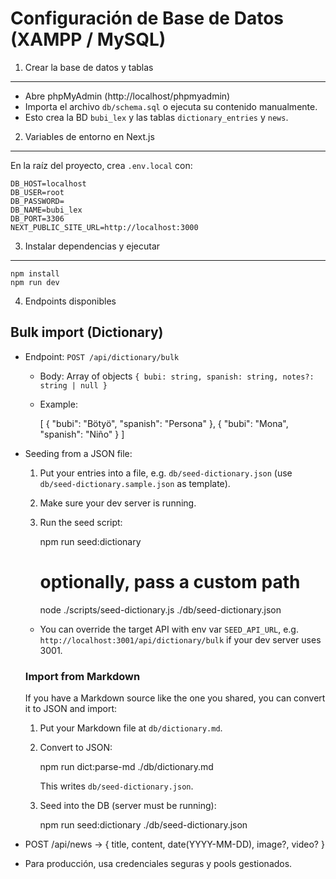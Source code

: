 Configuración de Base de Datos (XAMPP / MySQL)
=============================================

1) Crear la base de datos y tablas
----------------------------------

- Abre phpMyAdmin (http://localhost/phpmyadmin)
- Importa el archivo `db/schema.sql` o ejecuta su contenido manualmente.
- Esto crea la BD `bubi_lex` y las tablas `dictionary_entries` y `news`.

2) Variables de entorno en Next.js
----------------------------------

En la raíz del proyecto, crea `.env.local` con:

```
DB_HOST=localhost
DB_USER=root
DB_PASSWORD=
DB_NAME=bubi_lex
DB_PORT=3306
NEXT_PUBLIC_SITE_URL=http://localhost:3000
```

3) Instalar dependencias y ejecutar
-----------------------------------

```
npm install
npm run dev
```

4) Endpoints disponibles
## Bulk import (Dictionary)

- Endpoint: `POST /api/dictionary/bulk`
	- Body: Array of objects `{ bubi: string, spanish: string, notes?: string | null }`
	- Example:

		[
			{ "bubi": "Bötyö", "spanish": "Persona" },
			{ "bubi": "Mona", "spanish": "Niño" }
		]

- Seeding from a JSON file:
	1. Put your entries into a file, e.g. `db/seed-dictionary.json` (use `db/seed-dictionary.sample.json` as template).
	2. Make sure your dev server is running.
	3. Run the seed script:

		 npm run seed:dictionary

		 # optionally, pass a custom path
		 node ./scripts/seed-dictionary.js ./db/seed-dictionary.json

	- You can override the target API with env var `SEED_API_URL`, e.g. `http://localhost:3001/api/dictionary/bulk` if your dev server uses 3001.

	### Import from Markdown

	If you have a Markdown source like the one you shared, you can convert it to JSON and import:

	1) Put your Markdown file at `db/dictionary.md`.
	2) Convert to JSON:

		npm run dict:parse-md ./db/dictionary.md

		This writes `db/seed-dictionary.json`.

	3) Seed into the DB (server must be running):

		npm run seed:dictionary ./db/seed-dictionary.json
- POST /api/news → { title, content, date(YYYY-MM-DD), image?, video? }

- Para producción, usa credenciales seguras y pools gestionados.
